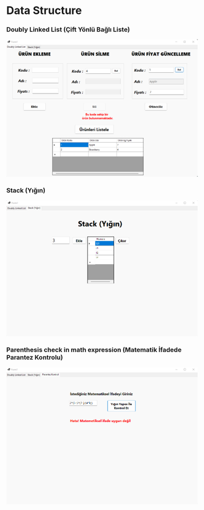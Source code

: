 
# Data Structure

### Doubly Linked List (Çift Yönlü Bağlı Liste)
<img src="doublyLinkedList.png" >

### Stack (Yığın)
<img src="stack.png">

### Parenthesis check in math expression (Matematik İfadede Parantez Kontrolu)
<img src ="matIfade.png">

